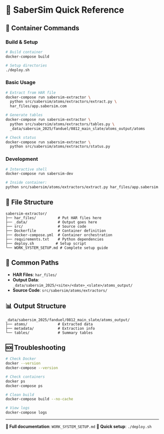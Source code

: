 # 🚀 SaberSim Quick Reference

## 🐳 Container Commands

### Build & Setup
```bash
# Build container
docker-compose build

# Setup directories
./deploy.sh
```

### Basic Usage
```bash
# Extract from HAR file
docker-compose run sabersim-extractor \
  python src/sabersim/atoms/extractors/extract.py \
  har_files/app.sabersim.com

# Generate tables
docker-compose run sabersim-extractor \
  python src/sabersim/atoms/extractors/tables.py \
  _data/sabersim_2025/fanduel/0812_main_slate/atoms_output/atoms

# Check status
docker-compose run sabersim-extractor \
  python src/sabersim/atoms/extractors/status.py
```

### Development
```bash
# Interactive shell
docker-compose run sabersim-dev

# Inside container:
python src/sabersim/atoms/extractors/extract.py har_files/app.sabersim.com
```

## 📁 File Structure
```
sabersim-extractor/
├── har_files/          # Put HAR files here
├── _data/              # Output goes here
├── src/                # Source code
├── Dockerfile          # Container definition
├── docker-compose.yml  # Container orchestration
├── requirements.txt    # Python dependencies
├── deploy.sh          # Setup script
└── WORK_SYSTEM_SETUP.md # Complete setup guide
```

## 🔧 Common Paths
- **HAR Files**: `har_files/`
- **Output Data**: `_data/sabersim_2025/<site>/<date>_<slate>/atoms_output/`
- **Source Code**: `src/sabersim/atoms/extractors/`

## 📊 Output Structure
```
_data/sabersim_2025/fanduel/0812_main_slate/atoms_output/
├── atoms/              # Extracted data
├── metadata/           # Extraction info
└── tables/             # Summary tables
```

## 🆘 Troubleshooting
```bash
# Check Docker
docker --version
docker-compose --version

# Check containers
docker ps
docker-compose ps

# Clean build
docker-compose build --no-cache

# View logs
docker-compose logs
```

---
**📖 Full documentation**: `WORK_SYSTEM_SETUP.md`
**🚀 Quick setup**: `./deploy.sh`
